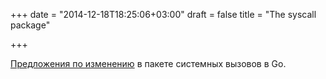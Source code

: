 +++
date = "2014-12-18T18:25:06+03:00"
draft = false
title = "The syscall package"

+++

<p><a href="https://docs.google.com/document/d/1QXzI9I1pOfZPujQzxhyRy6EeHYTQitKKjHfpq0zpxZs/edit#heading=h.5nqylt8x3hka">Предложения по изменению</a> в пакете системных вызовов в Go.</p>

